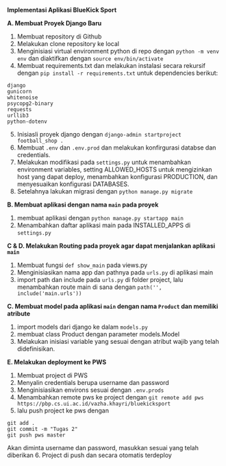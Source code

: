 **Implementasi Aplikasi BlueKick Sport**

**A. Membuat Proyek Django Baru**

1. Membuat repository di Github
2. Melakukan clone repository ke local
3. Menginisiasi virtual environment python di repo dengan `python -m venv env` dan diaktifkan dengan `source env/bin/activate`
4. Membuat requirements.txt dan melakukan instalasi secara rekursif dengan `pip install -r requirements.txt` untuk dependencies berikut:

```
django
gunicorn
whitenoise
psycopg2-binary
requests
urllib3
python-dotenv
```

5. Inisiasli proyek django dengan `django-admin startproject football_shop .`
6. Membuat `.env` dan `.env.prod` dan melakukan konfirgurasi databse dan credentials.
7. Melakukan modifikasi pada `settings.py` untuk menambahkan environment variables, setting ALLOWED_HOSTS untuk mengizinkan host yang dapat deploy, menambahkan konfigurasi PRODUCTION, dan menyesuaikan konfigurasi DATABASES.
8. Setelahnya lakukan migrasi dengan `python manage.py migrate`

**B. Membuat aplikasi dengan nama `main` pada proyek**

1. membuat aplikasi dengan `python manage.py startapp main`
2. Menambahkan daftar aplikasi main pada INSTALLED_APPS di `settings.py`

**C & D. Melakukan Routing pada proyek agar dapat menjalankan aplikasi `main`**

1. Membuat fungsi `def show_main` pada views.py
2. Menginisiasikan nama app dan pathnya pada `urls.py` di aplikasi main
3. import path dan include pada `urls.py` di folder project, lalu menambahkan route main di sana dengan `path('', include('main.urls'))`

**C. Membuat model pada aplikasi `main` dengan nama `Product` dan memiliki atribute**

1. import models dari django ke dalam `models.py`
2. membuat class Product dengan parameter models.Model
3. Melakukan inisiasi variable yang sesuai dengan atribut wajib yang telah didefinisikan.

**E. Melakukan deployment ke PWS**

1. Membuat project di PWS
2. Menyalin credentials berupa username dan password
3. Menginisiasikan environs sesuai dengan `.env.prods`
4. Menambahkan remote pws ke project dengan `git remote add pws https://pbp.cs.ui.ac.id/vazha.khayri/bluekicksport`
5. lalu push project ke pws dengan

```
git add .
git commit -m "Tugas 2"
git push pws master
```

Akan diminta username dan password, masukkan sesuai yang telah diberikan 6. Project di push dan secara otomatis terdeploy

